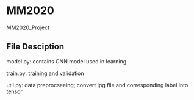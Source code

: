 # MM2020
MM2020_Project

## File Desciption
model.py: contains CNN model used in learning

train.py: training and validation

util.py: data preprocseeing; convert jpg file and corresponding label into tensor
